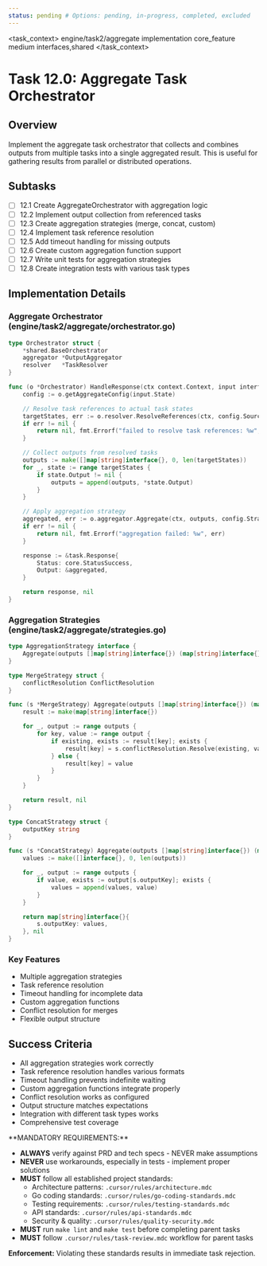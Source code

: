 ```yaml
---
status: pending # Options: pending, in-progress, completed, excluded
---
```


<task_context>
<domain>engine/task2/aggregate</domain>
<type>implementation</type>
<scope>core_feature</scope>
<complexity>medium</complexity>
<dependencies>interfaces,shared</dependencies>
</task_context>

# Task 12.0: Aggregate Task Orchestrator

## Overview

Implement the aggregate task orchestrator that collects and combines outputs from multiple tasks into a single aggregated result. This is useful for gathering results from parallel or distributed operations.

## Subtasks

- [ ] 12.1 Create AggregateOrchestrator with aggregation logic
- [ ] 12.2 Implement output collection from referenced tasks
- [ ] 12.3 Create aggregation strategies (merge, concat, custom)
- [ ] 12.4 Implement task reference resolution
- [ ] 12.5 Add timeout handling for missing outputs
- [ ] 12.6 Create custom aggregation function support
- [ ] 12.7 Write unit tests for aggregation strategies
- [ ] 12.8 Create integration tests with various task types

## Implementation Details

### Aggregate Orchestrator (engine/task2/aggregate/orchestrator.go)

```go
type Orchestrator struct {
    *shared.BaseOrchestrator
    aggregator *OutputAggregator
    resolver   *TaskResolver
}

func (o *Orchestrator) HandleResponse(ctx context.Context, input interfaces.HandleResponseInput) (*task.Response, error) {
    config := o.getAggregateConfig(input.State)

    // Resolve task references to actual task states
    targetStates, err := o.resolver.ResolveReferences(ctx, config.Sources, input.State)
    if err != nil {
        return nil, fmt.Errorf("failed to resolve task references: %w", err)
    }

    // Collect outputs from resolved tasks
    outputs := make([]map[string]interface{}, 0, len(targetStates))
    for _, state := range targetStates {
        if state.Output != nil {
            outputs = append(outputs, *state.Output)
        }
    }

    // Apply aggregation strategy
    aggregated, err := o.aggregator.Aggregate(ctx, outputs, config.Strategy)
    if err != nil {
        return nil, fmt.Errorf("aggregation failed: %w", err)
    }

    response := &task.Response{
        Status: core.StatusSuccess,
        Output: &aggregated,
    }

    return response, nil
}
```

### Aggregation Strategies (engine/task2/aggregate/strategies.go)

```go
type AggregationStrategy interface {
    Aggregate(outputs []map[string]interface{}) (map[string]interface{}, error)
}

type MergeStrategy struct {
    conflictResolution ConflictResolution
}

func (s *MergeStrategy) Aggregate(outputs []map[string]interface{}) (map[string]interface{}, error) {
    result := make(map[string]interface{})

    for _, output := range outputs {
        for key, value := range output {
            if existing, exists := result[key]; exists {
                result[key] = s.conflictResolution.Resolve(existing, value)
            } else {
                result[key] = value
            }
        }
    }

    return result, nil
}

type ConcatStrategy struct {
    outputKey string
}

func (s *ConcatStrategy) Aggregate(outputs []map[string]interface{}) (map[string]interface{}, error) {
    values := make([]interface{}, 0, len(outputs))

    for _, output := range outputs {
        if value, exists := output[s.outputKey]; exists {
            values = append(values, value)
        }
    }

    return map[string]interface{}{
        s.outputKey: values,
    }, nil
}
```

### Key Features

- Multiple aggregation strategies
- Task reference resolution
- Timeout handling for incomplete data
- Custom aggregation functions
- Conflict resolution for merges
- Flexible output structure

## Success Criteria

- All aggregation strategies work correctly
- Task reference resolution handles various formats
- Timeout handling prevents indefinite waiting
- Custom aggregation functions integrate properly
- Conflict resolution works as configured
- Output structure matches expectations
- Integration with different task types works
- Comprehensive test coverage

<critical>
**MANDATORY REQUIREMENTS:**

- **ALWAYS** verify against PRD and tech specs - NEVER make assumptions
- **NEVER** use workarounds, especially in tests - implement proper solutions
- **MUST** follow all established project standards:
    - Architecture patterns: `.cursor/rules/architecture.mdc`
    - Go coding standards: `.cursor/rules/go-coding-standards.mdc`
    - Testing requirements: `.cursor/rules/testing-standards.mdc`
    - API standards: `.cursor/rules/api-standards.mdc`
    - Security & quality: `.cursor/rules/quality-security.mdc`
- **MUST** run `make lint` and `make test` before completing parent tasks
- **MUST** follow `.cursor/rules/task-review.mdc` workflow for parent tasks

**Enforcement:** Violating these standards results in immediate task rejection.
</critical>
